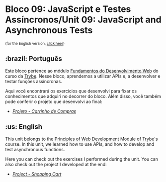 # Bloco 09: JavaScript e Testes Assíncronos/Unit 09: JavaScript and Asynchronous Tests
<small>(for the English version, <a href="#en">click here</a>)</small>
<h2>:brazil: Português</h2>
<p>Este bloco pertence ao módulo <a href="https://github.com/raphaelalmeidamartins/trybe_exercicios/tree/main/1_fundamentos-do-desv-web" rel="prev">Fundamentos do Desenvolvimento Web</a> do curso da <a href="https://www.betrybe.com/">Trybe</a>. Nesse bloco, aprendemos a utilizar APIs e, a desenvolver e testar funções assíncronas.</p>
<p>Aqui você encontrará os exercícios que desenvolvi para fixar os conhecimentos que adquiri no decorrer do bloco. Além disso, você também pode conferir o projeto que desenvolvi ao final:</p>

- _[Projeto - Carrinho de Compras](https://github.com/raphaelalmeidamartins/shopping-cart)_

<h2 id="en">:us: English</h2>
<p>This unit belongs to the <a href="https://github.com/raphaelalmeidamartins/trybe_exercicios/tree/main/1_fundamentos-do-desv-web">Principles of Web Development</a> Module of <a href="https://www.betrybe.com/">Trybe</a>'s course. In this unit, we learned how to use APIs, and how to develop and test asynchronous functions.</p>
<p>Here you can check out the exercises I performed during the unit. You can also check out the project I developed at the end:</p>

- _[Project - Shopping Cart](https://github.com/raphaelalmeidamartins/shopping-cart)_
